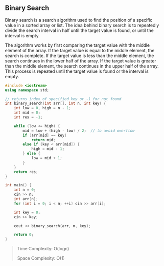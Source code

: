 ## Binary Search

Binary search is a search algorithm used to find the position of a specific value in a sorted array or list. The idea behind binary search is to repeatedly divide the search interval in half until the target value is found, or until the interval is empty.

The algorithm works by first comparing the target value with the middle element of the array. If the target value is equal to the middle element, the search is complete. If the target value is less than the middle element, the search continues in the lower half of the array. If the target value is greater than the middle element, the search continues in the upper half of the array. This process is repeated until the target value is found or the interval is empty.


```cpp
#include <iostream>
using namespace std;

// returns index of specified key or -1 for not found
int binary_search(int arr[], int n, int key) {
    int low = 0, high = n - 1;
    int mid = 0;
    int res = -1;

    while (low <= high) {
        mid = low + (high - low) / 2;  // to avoid overflow
        if (arr[mid] == key)
            return mid;
        else if (key < arr[mid]) {
            high = mid - 1;
        } else {
            low = mid + 1;
        }
    }
    return res;
}

int main() {
    int n = 0;
    cin >> n;
    int arr[n];
    for (int i = 0; i < n; ++i) cin >> arr[i];

    int key = 0;
    cin >> key;

    cout << binary_search(arr, n, key);

    return 0;
}
```

> Time Complexity: O(logn)
>
> Space Complexity: O(1)